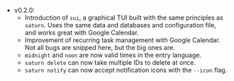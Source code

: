 - v0.2.0:
    - Introduction of `sui`, a graphical TUI built with the same principles as `saturn`. Uses the same data and databases and configuration file, and works great with Google Calendar.
    - Improvement of recurring task management with Google Calendar. Not all bugs are snipped here, but the big ones are.
    - `midnight` and `noon` are now valid times in the entry language.
    - `saturn delete` can now take multiple IDs to delete at once.
    - `saturn notify` can now accept notification icons with the `--icon` flag.
